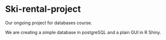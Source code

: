 # Ski-rental-project
Our ongoing project for databases course.

We are creating a simple database in postgreSQL and a plain GUI in R Shiny.
